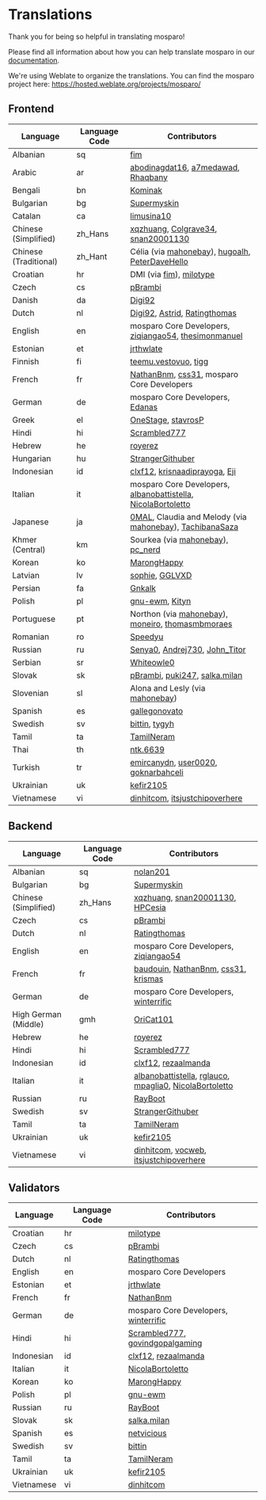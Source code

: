 # Translations

Thank you for being so helpful in translating mosparo!

Please find all information about how you can help translate mosparo in our [documentation](https://documentation.mosparo.io/docs/translating).

We're using Weblate to organize the translations. You can find the mosparo project here: https://hosted.weblate.org/projects/mosparo/

## Frontend

| Language              | Language Code | Contributors                                                                                                                                                                    |
|-----------------------|---------------|---------------------------------------------------------------------------------------------------------------------------------------------------------------------------------|
| Albanian              | sq            | [fim](https://hosted.weblate.org/user/fim/)                                                                                                                                     |
| Arabic                | ar            | [abodinagdat16](https://hosted.weblate.org/user/abodinagdat16/), [a7medawad](https://hosted.weblate.org/user/a7medawad/), [Rhaqbany](https://hosted.weblate.org/user/Rhaqbany/) |
| Bengali               | bn            | [Kominak](https://hosted.weblate.org/user/Kominak/)                                                                                                                             |
| Bulgarian             | bg            | [Supermyskin](https://hosted.weblate.org/user/Supermyskin/)                                                                                                                     |
| Catalan               | ca            | [limusina10](https://hosted.weblate.org/user/limusina10/)                                                                                                                       |
| Chinese (Simplified)  | zh_Hans       | [xqzhuang](https://hosted.weblate.org/user/xqzhuang/), [Colgrave34](https://hosted.weblate.org/user/Colgrave34/), [snan20001130](https://hosted.weblate.org/user/snan20001130/) |
| Chinese (Traditional) | zh_Hant       | Célia (via [mahonebay](https://hosted.weblate.org/user/mahonebay)), [hugoalh](https://hosted.weblate.org/user/hugoalh/), [PeterDaveHello](https://hosted.weblate.org/user/PeterDaveHello/) |
| Croatian              | hr            | DMI (via [fim](https://hosted.weblate.org/user/fim/)), [milotype](https://hosted.weblate.org/user/milotype/)                                                                    |
| Czech                 | cs            | [pBrambi](https://hosted.weblate.org/user/pBrambi/)                                                                                                                             |
| Danish                | da            | [Digi92](https://hosted.weblate.org/user/Digi92/)                                                                                                                               |
| Dutch                 | nl            | [Digi92](https://hosted.weblate.org/user/Digi92/), [Astrid](https://hosted.weblate.org/user/Astrid/), [Ratingthomas](https://hosted.weblate.org/user/Ratingthomas/)             |
| English               | en            | mosparo Core Developers, [ziqiangao54](https://hosted.weblate.org/user/ziqiangao54/), [thesimonmanuel](https://hosted.weblate.org/user/thesimonmanuel/)                         |
| Estonian              | et            | [jrthwlate](https://hosted.weblate.org/user/jrthwlate/)                                                                                                                         |
| Finnish               | fi            | [teemu.vestovuo](https://hosted.weblate.org/user/teemu.vestovuo/), [tigg](https://hosted.weblate.org/user/tigg/)                                                                |
| French                | fr            | [NathanBnm](https://hosted.weblate.org/user/NathanBnm/), [css31](https://hosted.weblate.org/user/css31/), mosparo Core Developers                                               |
| German                | de            | mosparo Core Developers, [Edanas](https://hosted.weblate.org/user/Edanas/)                                                                                                      |
| Greek                 | el            | [OneStage](https://hosted.weblate.org/user/OneStage/), [stavrosP](https://hosted.weblate.org/user/stavrosP/)                                                                    |
| Hindi                 | hi            | [Scrambled777](https://hosted.weblate.org/user/Scrambled777/)                                                                                                                   |
| Hebrew                | he            | [royerez](https://hosted.weblate.org/user/royerez/)                                                                                                                             |
| Hungarian             | hu            | [StrangerGithuber](https://hosted.weblate.org/user/StrangerGithuber/)                                                                                                           |
| Indonesian            | id            | [clxf12](https://hosted.weblate.org/user/clxf12/), [krisnaadiprayoga](https://hosted.weblate.org/user/krisnaadiprayoga/), [Eji](https://hosted.weblate.org/user/Eji/)           |
| Italian               | it            | mosparo Core Developers, [albanobattistella](https://hosted.weblate.org/user/albanobattistella/), [NicolaBortoletto](https://hosted.weblate.org/user/NicolaBortoletto/)         |
| Japanese              | ja            | [0MAL](https://github.com/0MAL), Claudia and Melody (via [mahonebay](https://hosted.weblate.org/user/mahonebay/)), [TachibanaSaza](https://github.com/TachibanaSaza)            |
| Khmer (Central)       | km            | Sourkea (via [mahonebay](https://hosted.weblate.org/user/mahonebay/)), [pc_nerd](https://hosted.weblate.org/user/pc_nerd/)                                                      |
| Korean                | ko            | [MarongHappy](https://hosted.weblate.org/user/MarongHappy/)                                                                                                                     |
| Latvian               | lv            | [sophie](https://hosted.weblate.org/user/fucksophie/), [GGLVXD](https://hosted.weblate.org/user/GGLVXD/)                                                                        |
| Persian               | fa            | [Gnkalk](https://hosted.weblate.org/user/Gnkalk/)                                                                                                                               |
| Polish                | pl            | [gnu-ewm](https://hosted.weblate.org/user/gnu-ewm/), [Kityn](https://hosted.weblate.org/user/Kityn/)                                                                            |
| Portuguese            | pt            | Northon (via [mahonebay](https://hosted.weblate.org/user/mahonebay/)), [moneiro](https://hosted.weblate.org/user/moneiro/), [thomasmbmoraes](https://hosted.weblate.org/user/thomasmbmoraes/) |
| Romanian              | ro            | [Speedyu](https://hosted.weblate.org/user/Speedyu/)                                                                                                                             |
| Russian               | ru            | [Senya0](https://hosted.weblate.org/user/Senya0/), [Andrej730](https://hosted.weblate.org/user/Andrej730/), [John_Titor](https://hosted.weblate.org/user/John_Titor/)           |
| Serbian               | sr            | [Whiteowle0](https://hosted.weblate.org/user/Whiteowle0/)                                                                                                                       |
| Slovak                | sk            | [pBrambi](https://hosted.weblate.org/user/pBrambi/), [puki247](https://hosted.weblate.org/user/puki247/), [salka.milan](https://hosted.weblate.org/user/salka.milan/)           |
| Slovenian             | sl            | Alona and Lesly (via [mahonebay](https://hosted.weblate.org/user/mahonebay/))                                                                                                   |
| Spanish               | es            | [gallegonovato](https://hosted.weblate.org/user/gallegonovato/)                                                                                                                 |
| Swedish               | sv            | [bittin](https://hosted.weblate.org/user/bittin/), [tygyh](https://hosted.weblate.org/user/tygyh/)                                                                              |
| Tamil                 | ta            | [TamilNeram](https://hosted.weblate.org/user/TamilNeram/)                                                                                                                       |
| Thai                  | th            | [ntk.6639](https://hosted.weblate.org/user/ntk.6639/)                                                                                                                           |
| Turkish               | tr            | [emircanydn](https://hosted.weblate.org/user/emircanydn/), [user0020](https://hosted.weblate.org/user/user0020/), [goknarbahceli](https://hosted.weblate.org/user/goknarbahceli/) |
| Ukrainian             | uk            | [kefir2105](https://hosted.weblate.org/user/kefir2105/)                                                                                                                         |
| Vietnamese            | vi            | [dinhitcom](https://hosted.weblate.org/user/dinhitcom/), [itsjustchipoverhere](https://hosted.weblate.org/user/itsjustchipoverhere/)                                            |

## Backend
| Language             | Language Code | Contributors                                                                                                                                                                                                                                               |
|----------------------|---------------|------------------------------------------------------------------------------------------------------------------------------------------------------------------------------------------------------------------------------------------------------------|
| Albanian             | sq            | [nolan201](https://hosted.weblate.org/user/nolan201/)                                                                                                                                                                                                      |
| Bulgarian            | bg            | [Supermyskin](https://hosted.weblate.org/user/Supermyskin/)                                                                                                                                                                                                |
| Chinese (Simplified) | zh_Hans       | [xqzhuang](https://hosted.weblate.org/user/xqzhuang/), [snan20001130](https://hosted.weblate.org/user/snan20001130/), [HPCesia](https://hosted.weblate.org/user/HPCesia/)                                                                                  |
| Czech                | cs            | [pBrambi](https://hosted.weblate.org/user/pBrambi/)                                                                                                                                                                                                        |
| Dutch                | nl            | [Ratingthomas](https://hosted.weblate.org/user/Ratingthomas/)                                                                                                                                                                                              |
| English              | en            | mosparo Core Developers, [ziqiangao54](https://hosted.weblate.org/user/ziqiangao54/)                                                                                                                                                                       |
| French               | fr            | [baudouin](https://hosted.weblate.org/user/baudouin/), [NathanBnm](https://hosted.weblate.org/user/NathanBnm/), [css31](https://hosted.weblate.org/user/css31/), [krismas](https://hosted.weblate.org/user/krismas/)                                       |
| German               | de            | mosparo Core Developers, [winterrific](https://hosted.weblate.org/user/winterrific/)                                                                                                                                                                       |
| High German (Middle) | gmh           | [OriCat101](https://hosted.weblate.org/user/OriCat101/)                                                                                                                                                                                                    |
| Hebrew               | he            | [royerez](https://hosted.weblate.org/user/royerez/)                                                                                                                                                                                                        |
| Hindi                | hi            | [Scrambled777](https://hosted.weblate.org/user/Scrambled777/)                                                                                                                                                                                              |
| Indonesian           | id            | [clxf12](https://hosted.weblate.org/user/clxf12/), [rezaalmanda](https://hosted.weblate.org/user/rezaalmanda/)                                                                                                                                             |
| Italian              | it            | [albanobattistella](https://hosted.weblate.org/user/albanobattistella/), [rglauco](https://hosted.weblate.org/user/rglauco/), [mpaglia0](https://hosted.weblate.org/user/mpaglia0/), [NicolaBortoletto](https://hosted.weblate.org/user/NicolaBortoletto/) |
| Russian              | ru            | [RayBoot](https://hosted.weblate.org/user/RayBoot/)                                                                                                                                                                                                        |
| Swedish              | sv            | [StrangerGithuber](https://hosted.weblate.org/user/StrangerGithuber/)                                                                                                                                                                                      |
| Tamil                | ta            | [TamilNeram](https://hosted.weblate.org/user/TamilNeram/)                                                                                                                                                                                                  |
| Ukrainian            | uk            | [kefir2105](https://hosted.weblate.org/user/kefir2105/)                                                                                                                                                                                                    |
| Vietnamese           | vi            | [dinhitcom](https://hosted.weblate.org/user/dinhitcom/), [vocweb](https://hosted.weblate.org/user/vocweb/), [itsjustchipoverhere](https://hosted.weblate.org/user/itsjustchipoverhere/)                                                                    |

## Validators
| Language   | Language Code | Contributors                                                                                                                           |
|------------|---------------|----------------------------------------------------------------------------------------------------------------------------------------|
| Croatian   | hr            | [milotype](https://hosted.weblate.org/user/milotype/)                                                                                  |
| Czech      | cs            | [pBrambi](https://hosted.weblate.org/user/pBrambi/)                                                                                    |
| Dutch      | nl            | [Ratingthomas](https://hosted.weblate.org/user/Ratingthomas/)                                                                          |
| English    | en            | mosparo Core Developers                                                                                                                |
| Estonian   | et            | [jrthwlate](https://hosted.weblate.org/user/jrthwlate/)                                                                                |
| French     | fr            | [NathanBnm](https://hosted.weblate.org/user/NathanBnm/)                                                                                |
| German     | de            | mosparo Core Developers, [winterrific](https://hosted.weblate.org/user/winterrific/)                                                   |
| Hindi      | hi            | [Scrambled777](https://hosted.weblate.org/user/Scrambled777/), [govindgopalgaming](https://hosted.weblate.org/user/govindgopalgaming/) |
| Indonesian | id            | [clxf12](https://hosted.weblate.org/user/clxf12/), [rezaalmanda](https://hosted.weblate.org/user/rezaalmanda/)                         |
| Italian    | it            | [NicolaBortoletto](https://hosted.weblate.org/user/NicolaBortoletto/)                                                                  |
| Korean     | ko            | [MarongHappy](https://hosted.weblate.org/user/MarongHappy/)                                                                            |
| Polish     | pl            | [gnu-ewm](https://hosted.weblate.org/user/gnu-ewm/)                                                                                    |
| Russian    | ru            | [RayBoot](https://hosted.weblate.org/user/RayBoot/)                                                                                    |
| Slovak     | sk            | [salka.milan](https://hosted.weblate.org/user/salka.milan/)                                                                            |
| Spanish    | es            | [netvicious](https://hosted.weblate.org/user/netvicious/)                                                                              |
| Swedish    | sv            | [bittin](https://hosted.weblate.org/user/bittin/)                                                                                      |
| Tamil      | ta            | [TamilNeram](https://hosted.weblate.org/user/TamilNeram/)                                                                              |
| Ukrainian  | uk            | [kefir2105](https://hosted.weblate.org/user/kefir2105/)                                                                                |
| Vietnamese | vi            | [dinhitcom](https://hosted.weblate.org/user/dinhitcom/)                                                                                |
